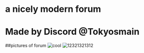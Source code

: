 # a nicely modern forum
# Made by Discord @Tokyosmain 
##pictures of forum
![cool](https://github.com/Tokyodidit/forum/assets/126823886/7703827a-ade0-471b-a207-bc6d1bea454f)
![12321321312](https://github.com/Tokyodidit/forum/assets/126823886/bbea3dbf-d187-4b48-a342-917dfc65c056)

